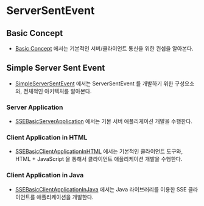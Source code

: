 # ServerSentEvent 

## Basic Concept

- [Basic Concept](./01-Basic-Concept.md) 에서는 기본적인 서버/클라이언트 통신을 위한 컨셉을 알아본다. 
  
## Simple Server Sent Event

- [SimpleServerSentEvent](./02-SimpleServerSentEvent.md) 에서는 ServerSentEvent 를 개발하기 위한 구성요소와, 전체적인 아키텍처를 알아본다. 

### Server Application

- [SSEBasicServerApplication](./03-SSEBasicServerApplication.md) 에서는 기본 서버 애플리케이션 개발을 수행한다. 

### Client Application in HTML

- [SSEBasicClientApplicationInHTML](./04-SSEBasicClientApplicationInHTML.md) 에서는 기본적인 클라이언트 도구와, HTML + JavaScript 을 통해서 클라이언트 애플리케이션 개발을 수행한다. 

### Client Application in Java

- [SSEBasicClientApplicationInJava](./05-SSEBasicClientApplicationInJava.md) 에서는 Java 라이브러리를 이용한 SSE 클라이언트를 애플리케이션을 개발한다. 

